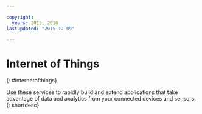 ```yaml
---

copyright:
  years: 2015, 2016
lastupdated: "2015-12-09"

---
```


# Internet of Things
{: #internetofthings}


Use these services to rapidly build and extend applications that take advantage of data and analytics from your connected devices and sensors.
{: shortdesc}



